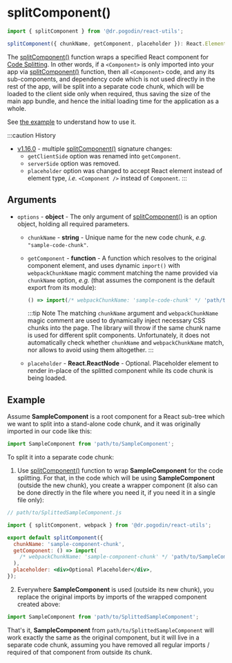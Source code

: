 # splitComponent()
```jsx
import { splitComponent } from '@dr.pogodin/react-utils';

splitComponent({ chunkName, getComponent, placeholder }): React.ElementType;
```
The [splitComponent()] function wraps a specified React component for
[Code Splitting]. In other words, if a `<Component>` is only imported into
your app via [splitComponent()] function, then all `<Component>` code, and
any its sub-components, and dependency code which is not used directly in
the rest of the app, will be split into a separate code chunk, which will
be loaded to the client side only when required, thus saving the size of
the main app bundle, and hence the initial loading time for the application
as a whole.

See [the example](#example) to understand how to use it.

:::caution History
- [v1.16.0](https://github.com/birdofpreyru/react-utils/releases/tag/v1.16.0) -
  multiple [splitComponent()] signature changes:
  - `getClientSide` option was renamed into `getComponent`.
  - `serverSide` option was removed.
  - `placeholder` option was changed to accept React element instead of element
    type, _i.e._ `<Component />` instead of `Component`.
:::

## Arguments
- `options` - **object** - The only argument of [splitComponent()] is an option
  object, holding all required parameters.
  - `chunkName` - **string** - Unique name for the new code chunk, _e.g._
    `"sample-code-chunk"`.
  - `getComponent` - **function** - A function which resolves to the original
    component element, and uses dynamic `import()` with `webpackChunkName` magic
    comment matching the name provided via `chunkName` option, _e.g._ (that assumes
    the component is the default export from its module):
    ```jsx
    () => import(/* webpackChunkName: 'sample-code-chunk' */ 'path/to/SampleComponent')
    ```
    :::tip Note
    The matching `chunkName` argument and `webpackChunkName` magic comment are
    used to dynamically inject necessary CSS chunks into the page. The library
    will throw if the same chunk name is used for different split components.
    Unfortunately, it does not automatically check whether `chunkName` and
    `webpackChunkName` match, nor allows to avoid using them altogether.
    :::

  - `placeholder` - **React.ReactNode** - Optional. Placeholder element
    to render in-place of the splitted component while its code chunk is being
    loaded.

## Example

Assume **SampleComponent** is a root component for a React sub-tree which we
want to split into a stand-alone code chunk, and it was originally imported
in our code like this:
```jsx
import SampleComponent from 'path/to/SampleComponent';
```

To split it into a separate code chunk:

1) Use [splitComponent()] function to wrap **SampleComponent** for the code
  splitting. For that, in the code which will be using **SampleComponent**
  (outside the new chunk), you create a wrapper component (it also can be done directly
  in the file where you need it, if you need it in a single file only):
  ```jsx
  // path/to/SplittedSampleComponent.js

  import { splitComponent, webpack } from '@dr.pogodin/react-utils';

  export default splitComponent({
    chunkName: 'sample-component-chunk',
    getComponent: () => import(
      /* webpackChunkName: 'sample-component-chunk' */ 'path/to/SampleComponent'
    ),
    placeholder: <div>Optional Placeholder</div>,
  });
  ```
2) Everywhere **SampleComponent** is used (outside its new chunk), you replace
  the original imports by imports of the wrapped component created above:
  ```jsx
  import SampleComponent from 'path/to/SplittedSampleComponent';
  ```
  That's it, **SampleComponent** from `path/to/SplittedSampleComponent` will
  work exactly the same as the original component, but it will live in a separate
  code chunk, assuming you have removed all regular imports / required of that
  component from outside its chunk.

<!-- Reusable links -->
[Code Splitting]: https://developer.mozilla.org/en-US/docs/Glossary/Code_splitting
[splitComponent()]: /docs/api/functions/splitComponent
[webpack.requireWeak()]: /docs/api/utils/webpack#requireweak
